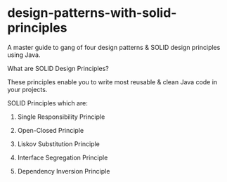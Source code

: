 # design-patterns-with-solid-principles
A master guide to gang of four design patterns &amp; SOLID design principles using Java.

What are SOLID Design Principles?

These principles enable you to write most reusable & clean Java code in your projects.

SOLID Principles which are:

1. Single Responsibility Principle

2. Open-Closed Principle

3. Liskov Substitution Principle

4. Interface Segregation Principle

5. Dependency Inversion Principle
